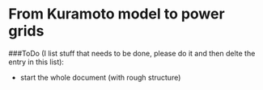 # From Kuramoto model to power grids

###ToDo (I list stuff that needs to be done, please do it and then delte the entry in this list):
- start the whole document (with rough structure)
###